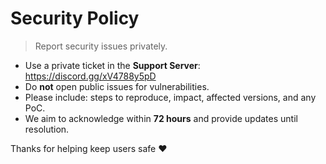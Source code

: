 # Security Policy

> Report security issues privately.

- Use a private ticket in the **Support Server**: https://discord.gg/xV4788y5pD
- Do **not** open public issues for vulnerabilities.
- Please include: steps to reproduce, impact, affected versions, and any PoC.
- We aim to acknowledge within **72 hours** and provide updates until resolution.

Thanks for helping keep users safe ❤️
